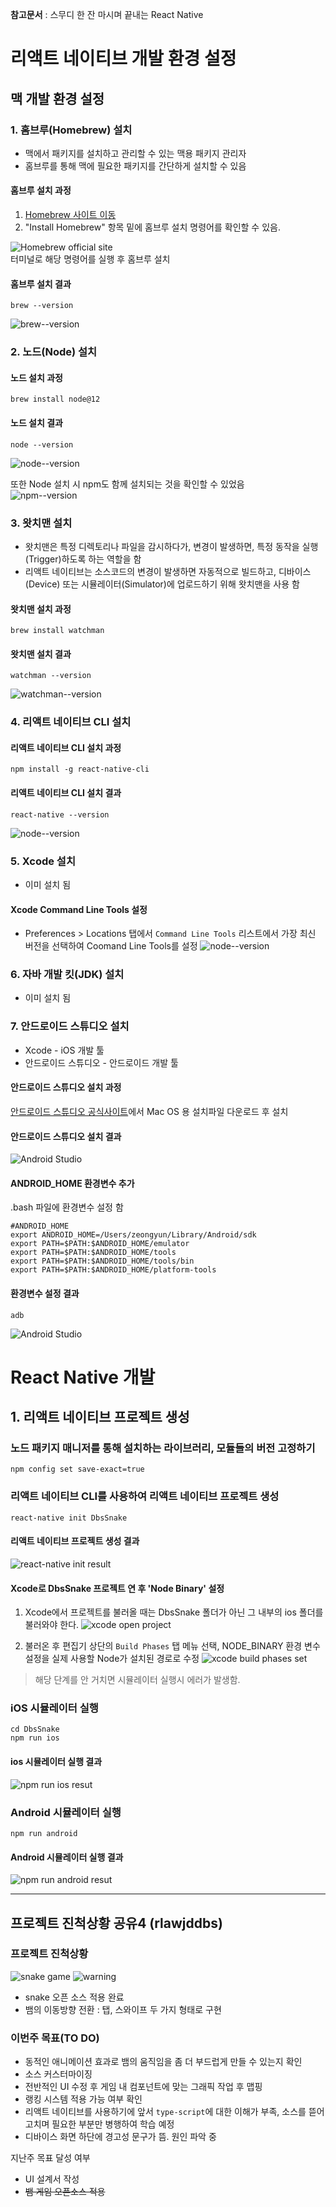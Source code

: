 **참고문서** : 스무디 한 잔 마시며 끝내는 React Native

# 리액트 네이티브 개발 환경 설정
## 맥 개발 환경 설정

### 1. 홈브루(Homebrew) 설치
- 맥에서 패키지를 설치하고 관리할 수 있는 맥용 패키지 관리자
- 홈브루를 통해 맥에 필요한 패키지를 간단하게 설치할 수 있음

#### 홈브루 설치 과정
1. [Homebrew 사이트 이동](https://brew.sh)
2. "Install Homebrew" 항목 밑에 홈브루 설치 명령어를 확인할 수 있음.

![Homebrew official site](https://github.com/ohbokdong/AppDevStudy/blob/master/ProjectCheckout/03/rlawjddbs/images/homebrew_official.png)   
터미널로 해당 명령어를 실행 후 홈브루 설치

#### 홈브루 설치 결과
```terminal
brew --version
```
![brew--version](https://github.com/ohbokdong/AppDevStudy/blob/master/ProjectCheckout/03/rlawjddbs/images/brew--version.png)   
   

### 2. 노드(Node) 설치
#### 노드 설치 과정
```terminal
brew install node@12
```
   
#### 노드 설치 결과
```terminal
node --version
```
![node--version](https://github.com/ohbokdong/AppDevStudy/blob/master/ProjectCheckout/03/rlawjddbs/images/node--version.png)   
   
또한 Node 설치 시 npm도 함께 설치되는 것을 확인할 수 있었음   
![npm--version](https://github.com/ohbokdong/AppDevStudy/blob/master/ProjectCheckout/03/rlawjddbs/images/npm--version.png)   
   
### 3. 왓치맨 설치   
- 왓치맨은 특정 디렉토리나 파일을 감시하다가, 변경이 발생하면, 특정 동작을 실행(Trigger)하도록 하는 역할을 함
- 리액트 네이티브는 소스코드의 변경이 발생하면 자동적으로 빌드하고, 디바이스(Device) 또는 시뮬레이터(Simulator)에 업로드하기 위해 왓치맨을 사용 함
   
#### 왓치맨 설치 과정
```terminal
brew install watchman
```
#### 왓치맨 설치 결과
```terminal
watchman --version
```
![watchman--version](https://github.com/ohbokdong/AppDevStudy/blob/master/ProjectCheckout/03/rlawjddbs/images/watchman--version.png)   
   
### 4. 리액트 네이티브 CLI 설치
#### 리액트 네이티브 CLI 설치 과정
```terminal
npm install -g react-native-cli
```
   
#### 리액트 네이티브 CLI 설치 결과
```terminal
react-native --version
```
![node--version](https://github.com/ohbokdong/AppDevStudy/blob/master/ProjectCheckout/03/rlawjddbs/images/react-native--version.png)   
   
### 5. Xcode 설치
- 이미 설치 됨
#### Xcode Command Line Tools 설정
- Preferences > Locations 탭에서 `Command Line Tools` 리스트에서 가장 최신 버전을 선택하여 Coomand Line Tools를 설정
![node--version](https://github.com/ohbokdong/AppDevStudy/blob/master/ProjectCheckout/03/rlawjddbs/images/xcode_CommnadLineTools.png)   
   
### 6. 자바 개발 킷(JDK) 설치
- 이미 설치 됨

### 7. 안드로이드 스튜디오 설치
- Xcode - iOS 개발 툴
- 안드로이드 스튜디오 - 안드로이드 개발 툴
   
#### 안드로이드 스튜디오 설치 과정
[안드로이드 스튜디오 공식사이트](https://developer.android.com/studio/index.html)에서 Mac OS 용 설치파일 다운로드 후 설치   
   
#### 안드로이드 스튜디오 설치 결과
![Android Studio](https://github.com/ohbokdong/AppDevStudy/blob/master/ProjectCheckout/03/rlawjddbs/images/android_studio.png)   

#### ANDROID_HOME 환경변수 추가
.bash 파일에 환경변수 설정 함   
```terminal
#ANDROID_HOME
export ANDROID_HOME=/Users/zeongyun/Library/Android/sdk
export PATH=$PATH:$ANDROID_HOME/emulator
export PATH=$PATH:$ANDROID_HOME/tools
export PATH=$PATH:$ANDROID_HOME/tools/bin
export PATH=$PATH:$ANDROID_HOME/platform-tools
```
   
#### 환경변수 설정 결과
```terminal
adb
```
![Android Studio](https://github.com/ohbokdong/AppDevStudy/blob/master/ProjectCheckout/03/rlawjddbs/images/adb.png)   

# React Native 개발
## 1. 리액트 네이티브 프로젝트 생성
### 노드 패키지 매니저를 통해 설치하는 라이브러리, 모듈들의 버전 고정하기
```terminal
npm config set save-exact=true
```

### 리액트 네이티브 CLI를 사용하여 리액트 네이티브 프로젝트 생성
```terminal
react-native init DbsSnake
```
#### 리액트 네이티브 프로젝트 생성 결과
![react-native init result](https://github.com/ohbokdong/AppDevStudy/blob/master/ProjectCheckout/03/rlawjddbs/images/react-native_init_result.png)   

#### Xcode로 DbsSnake 프로젝트 연 후 'Node Binary' 설정
1. Xcode에서 프로젝트를 불러올 때는 DbsSnake 폴더가 아닌 그 내부의 ios 폴더를 불러와야 한다.
![xcode open project](https://github.com/ohbokdong/AppDevStudy/blob/master/ProjectCheckout/03/rlawjddbs/images/xcode_open_project.png)   

2. 불러온 후 편집기 상단의 `Build Phases` 탭 메뉴 선택, NODE_BINARY 환경 변수 설정을 실제 사용할 Node가 설치된 경로로 수정
![xcode build phases set](https://github.com/ohbokdong/AppDevStudy/blob/master/ProjectCheckout/03/rlawjddbs/images/xcode_build_phases_set.png)   
   
> 해당 단계를 안 거치면 시뮬레이터 실행시 에러가 발생함.   
   
### iOS 시뮬레이터 실행
```terminal
cd DbsSnake
npm run ios
```
#### ios 시뮬레이터 실행 결과
![npm run ios resut](https://github.com/ohbokdong/AppDevStudy/blob/master/ProjectCheckout/03/rlawjddbs/images/npm_run_ios_result.png)   
   
### Android 시뮬레이터 실행
```terminal
npm run android
```
   
#### Android 시뮬레이터 실행 결과
![npm run android resut](https://github.com/ohbokdong/AppDevStudy/blob/master/ProjectCheckout/03/rlawjddbs/images/npm_run_android_result.png)   

----------------------------------------------------
## 프로젝트 진척상황 공유4 (rlawjddbs)
### 프로젝트 진척상황
![snake game](https://github.com/ohbokdong/AppDevStudy/blob/master/ProjectCheckout/03/rlawjddbs/images/snake_game.png)
![warning](https://github.com/ohbokdong/AppDevStudy/blob/master/ProjectCheckout/03/rlawjddbs/images/warning.png)   
- snake 오픈 소스 적용 완료
- 뱀의 이동방향 전환 : 탭, 스와이프 두 가지 형태로 구현

### 이번주 목표(TO DO)
- 동적인 애니메이션 효과로 뱀의 움직임을 좀 더 부드럽게 만들 수 있는지 확인
- 소스 커스터마이징
- 전반적인 UI 수정 후 게임 내 컴포넌트에 맞는 그래픽 작업 후 맵핑
- 랭킹 시스템 적용 가능 여부 확인
- 리액트 네이티브를 사용하기에 앞서 `type-script`에 대한 이해가 부족, 소스를 뜯어고치며 필요한 부분만 병행하여 학습 예정
- 디바이스 화면 하단에 경고성 문구가 뜸. 원인 파악 중


지난주 목표 달성 여부
- UI 설계서 작성
- ~~뱀 게임 오픈소스 적용~~

